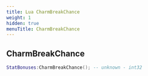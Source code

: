 ```yaml
---
title: Lua CharmBreakChance
weight: 1
hidden: true
menuTitle: CharmBreakChance
---
```

## CharmBreakChance
```lua
StatBonuses:CharmBreakChance(); -- unknown - int32
```